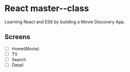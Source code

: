 # React master--class

Learning React and ES6 by building a Movie Discovery App.

## Screens

- [ ] Home(Movie)
- [ ] TV
- [ ] Search
- [ ] Detail

